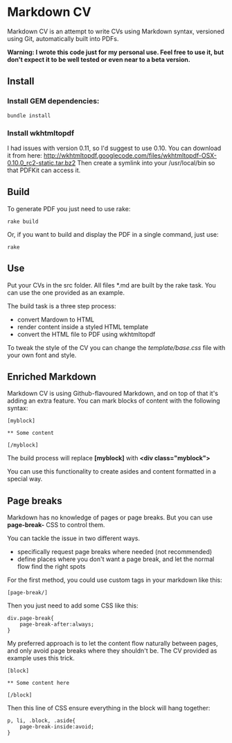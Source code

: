 # Markdown CV

Markdown CV is an attempt to write CVs using Markdown syntax, versioned using Git, automatically built into PDFs.

**Warning: I wrote this code just for my personal use. Feel free to use it, but don't expect it to be well tested or even near to a beta version.** 

## Install

### Install GEM dependencies:

	bundle install

### Install wkhtmltopdf

I had issues with version 0.11, so I'd suggest to use 0.10.
You can download it from here: http://wkhtmltopdf.googlecode.com/files/wkhtmltopdf-OSX-0.10.0_rc2-static.tar.bz2
Then create a symlink into your /usr/local/bin so that PDFKit can access it.

## Build

To generate PDF you just need to use rake:

	rake build

Or, if you want to build and display the PDF in a single command, just use:

	rake

## Use

Put your CVs in the src folder. All files *.md are built by the rake task.
You can use the one provided as an example.

The build task is a three step process:
- convert Mardown to HTML
- render content inside a styled HTML template
- convert the HTML file to PDF using wkhtmltopdf

To tweak the style of the CV you can change the _template/base.css_ file with your own font and style.


## Enriched Markdown

Markdown CV is using Github-flavoured Markdown, and on top of that it's adding an extra feature.
You can mark blocks of content with the following syntax:

	[myblock]
	
	** Some content
	
	[/myblock]
	
The build process will replace **[myblock]** with **&lt;div class=&quot;myblock&quot;&gt;**

You can use this functionality to create asides and content formatted in a special way.

## Page breaks

Markdown has no knowledge of pages or page breaks. But you can use **page-break-** CSS to control them.

You can tackle the issue in two different ways.

- specifically request page breaks where needed (not recommended)
- define places where you don't want a page break, and let the normal flow find the right spots

For the first method, you could use custom tags in your markdown like this:

	[page-break/]

Then you just need to add some CSS like this:

	div.page-break{
		page-break-after:always;
	}

My preferred approach is to let the content flow naturally between pages, and only avoid page breaks where they shouldn't be.
The CV provided as example uses this trick.

	[block]
	
	** Some content here
		
	[/block]

Then this line of CSS ensure everything in the block will hang together:


	p, li, .block, .aside{
		page-break-inside:avoid;
	}

